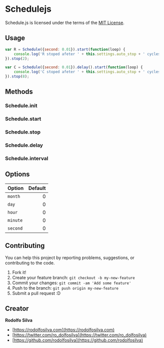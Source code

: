 # Schedulejs

Schedule.js is licensed under the terms of the [MIT License](/LICENSE).

## Usage

```javascript
var R = Schedule({second: 0.01}).start(function(loop) {
    console.log('R stoped afeter ' + this.settings.auto_stop + ' cycles');
}).stop(2);
```

```javascript
var C = Schedule({second: 0.01}).delay().start(function(loop) {
    console.log('C stoped afeter ' + this.settings.auto_stop + ' cycles');
}).stop(8);
```
## Methods

### Schedule.init

### Schedule.start

### Schedule.stop

### Schedule.delay

### Schedule.interval

## Options

| Option          | Default       |
| --------------- | -------------:|
| `month`         |             0 |
| `day`           |             0 |
| `hour`          |             0 |
| `minute`        |             0 |
| `second`        |             0 |


## Contributing

You can help this project by reporting problems, suggestions, or contributing to the code.

1. Fork it!
2. Create your feature branch: `git checkout -b my-new-feature`
3. Commit your changes: `git commit -am 'Add some feature'`
4. Push to the branch: `git push origin my-new-feature`
5. Submit a pull request :D

## Creator

**Rodolfo Silva**

+ [https://rodolfosilva.com](https://rodolfosilva.com)
+ [https://twitter.com/ro_dolfosilva](https://twitter.com/ro_dolfosilva)
+ [https://github.com/rodolfosilva](https://github.com/rodolfosilva)
